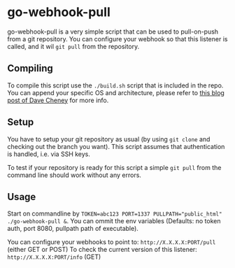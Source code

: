 # go-webhook-pull

go-webhook-pull is a very simple script that can be used to pull-on-push from a git repository.
You can configure your webhook so that this listener is called, and it wil `git pull` from the repository.

## Compiling
To compile this script use the `./build.sh` script that is included in the repo. You can append your specific OS and architecture, please refer to [this blog post of Dave Cheney][1] for more info.

## Setup
You have to setup your git repository as usual (by using `git clone` and checking out the branch you want). This script assumes that authentication is handled, i.e. via SSH keys. 

To test if your repository is ready for this script a simple `git pull` from the command line should work without any errors.

## Usage
Start on commandline by `TOKEN=abc123 PORT=1337 PULLPATH="public_html" ./go-webhook-pull &`.
You can ommit the env variables (Defaults: no token auth, port 8080, pullpath path of executable).

You can configure your webhooks to point to: `http://X.X.X.X:PORT/pull` (either GET or POST)
To check the current version of this listener: `http://X.X.X.X:PORT/info` (GET)

[1]: https://dave.cheney.net/2015/08/22/cross-compilation-with-go-1-5